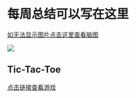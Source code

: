 # 每周总结可以写在这里


[如无法显示图片点击这里查看脑图](https://cdn.nlark.com/yuque/0/2020/png/410082/1592457201108-0b557a57-bcd8-4726-b141-a36399c3f13e.png)

![](https://cdn.nlark.com/yuque/0/2020/png/410082/1592457201108-0b557a57-bcd8-4726-b141-a36399c3f13e.png)


## Tic-Tac-Toe

[点击链接查看游戏](http://94.191.115.101:8080/week10/programProgram.html)